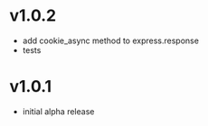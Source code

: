 # v1.0.2
* add cookie_async method to express.response
* tests  

# v1.0.1
* initial alpha release  
